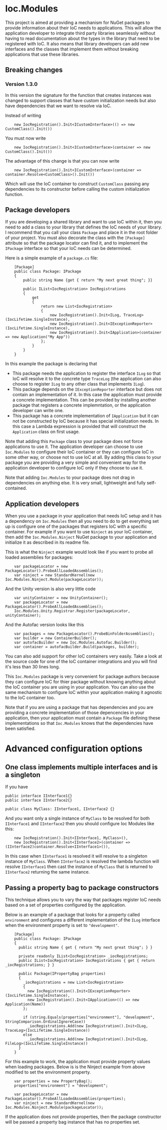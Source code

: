 # Ioc.Modules

This project is aimed at providing a mechanism for NuGet packages to 
provide information about their IoC needs to applications. This
will allow the application developer to integrate third party libraries
seamlessly without having to read documentation about the types in the
library that need to be registered with IoC. It also means that library
developers can add new interfaces and the classes that implement them
without breaking applications that use these libraries.

## Breaking changes

### Version 1.3.0

In this version the signature for the function that creates instances was changed
to support classes that have custom initialization needs but also have dependencies
that we want to resolve via IoC.

Instead of writing 

```
    new IocRegistration().Init<ICustomInterface>(() => new CustomClass().Init())
```

You must now write

```
    new IocRegistration().Init<ICustomInterface>(container => new CustomClass().Init())
```

The advantage of this change is that you can now write

```
    new IocRegistration().Init<ICustomInterface>(container => container.Resolve<CustomClass>().Init())
```

Which will use the IoC container to construct `CustomClass` passing any dependencies to
its constructor before calling the custom initialization function.

## Package developers

If you are developing a shared library and want to use IoC within it, then you need 
to add a class to your library that defines the IoC needs of your library. I recommend
that you call your class `Package` and place it in the root folder of your project. 
You must also decorate the class with the `[Package]` attribute so that the package
locator can find it, and to implement the `IPackage` interface so that your IoC needs
can be determined.

Here is a simple example of a `package.cs` file:
```
    [Package]
    public class Package: IPackage
    {
        public string Name {get { return "My next great thing"; }}

        public IList<IocRegistration> IocRegistrations
        {
            get
            {
                return new List<IocRegistration>
                {
                    new IocRegistration().Init<ILog, TraceLog>(IocLifetime.SingleInstance),
                    new IocRegistration().Init<IExceptionReporter>(IocLifetime.SingleInstance),
                    new IocRegistration().Init<IApplication>(container => new Application("My App"))
                };
            }
        }
    }
```
In this example the package is declaring that 
* This package needs the application to register the interface `ILog` so that IoC will resolve it to 
the concrete type `TraceLog` (the application can also choose to register `ILog` to any other class that 
implements `ILog`).
* This package depends on the `IExceptionReporter` interface but does not contain an implementation of it.
In this case the application must provide a concrete implementation. This can be provided by installing 
another package that registers a concrete implemntation, or the application developer can write one.
* This package has a concrete implementation of `IApplication` but it can not be constructed by IoC
because it has special initialization needs. In this case a Lambda expression is provided that will
construct the `Application` class on first usage.

Note that adding this `Package` class to your package does not force applications to use it. The
application developer can choose to use `Ioc.Modules` to configure their IoC container or they can 
configure IoC in some other way, or choose not to use IoC at all. By adding this class to your package 
you are providing a very simple and convenient way for the application developer to configure IoC only 
if they choose to use it.

Note that adding `Ioc.Modules` to your package does not drag in dependencies on anything else. It is
very small, lightweight and fully self-contained.

## Application developers

When you use a package in your application that needs IoC setup and it has a dependency on `Ioc.Modules` 
then all you need to do to get everything set up is configure one of the packages that registers
IoC with a specific container. For example if you want to use `Ninject` as your IoC container, then add 
the `Ioc.Modules.Ninject` NuGet package to your application and initialize it as described in its readme file.

This is what the `Ninject` example would look like if you want to probe all loaded assemblies for packages:

```
    var packageLocator = new PackageLocator().ProbeAllLoadedAssemblies();
    var ninject = new StandardKernel(new Ioc.Modules.Ninject.Module(packageLocator));
```

And the Unity version is also very little code
```
    var unityContainer = new UnityContainer();
    var packageLocator = new PackageLocator().ProbeAllLoadedAssemblies();
	Ioc.Modules.Unity.Registrar.Register(packageLocator, unityContainer);
```

And the Autofac version looks like this
```
    var packages = new PackageLocator().ProbeBinFolderAssemblies();
    var builder = new ContainerBuilder();
    var autofacBuilder = new Ioc.Modules.Autofac.Builder();
    var container = autofacBuilder.Build(packages, builder);
```
You can also add support for other IoC containers very easily. Take a look at the source code for one of
the IoC container integrations and you will find it's less than 30 lines long.

This `Ioc.Modules` package is very convenient for package authors because they can configure 
IoC for thier package without knowing anything about the IoC container you are using in your 
application. You can also use the same mechanism to configure IoC within your application 
making it agnostic to the IoC container too.

Note that if you are using a package that has dependencies and you are providing a concrete implementation of
those depencencies in your application, then your application must contain a `Package` file defining these implementations
so that `Ioc.Modules` knows that the dependencies have been satisfied.

# Advanced configuration options

## One class implements multiple interfaces and is a singleton

If you have

```
public interface IInterface1{}
public interface IInterface2{}

public class MyClass: IInterface1, IInterface2 {}
```

And you want only a single instance of `MyClass` to be resolved for both `IInterface1` and `IInterface2`
then you should configure Ioc Modules like this:

```
    new IocRegistration().Init<IInterface1, MyClass>(),
    new IocRegistration().Init<IInterface2>(container => (IInterface2)container.Resolve<IInterface1>()),
```

In this case when `IInterface1` is resolved it will resolve to a singleton instance of `MyClass`. When
`IInterface2` is resolved the lambda function will resolve `IInterface1` then cast the instance of `MyClass`
that is returned to `IInterface2` returning the same instance.

## Passing a property bag to package constructors

This technique allows you to vary the way that packages register IoC needs based
on a set of properties configured by the application.

Below is an example of a package that looks for a property called `environment` and
configures a different implementation of the `ILog` interface when the environment
property is set to `"development"`.

```
    [Package]
    public class Package: IPackage
    {
      public string Name { get { return "My next great thing"; } }

      private readonly IList<IocRegistration> _iocRegistrations;
      public IList<IocRegistration> IocRegistrations { get { return _iocRegistrations; } }

      public Package(IPropertyBag properties)
      {
        _iocRegistrations = new List<IocRegistration>
        {
          new IocRegistration().Init<IExceptionReporter>(IocLifetime.SingleInstance),
          new IocRegistration().Init<IApplication>(() => new Application(Name))
        };

        if (string.Equals(properties["environment"], "development", StringComparison.OrdinalIgnoreCase))
          _iocRegistrations.Add(new IocRegistration().Init<ILog, TraceLog>(IocLifetime.SingleInstance))
        else
          _iocRegistrations.Add(new IocRegistration().Init<ILog, FileLog>(IocLifetime.SingleInstance))
      }
    }
```

For this example to work, the application must provide property values when loading packages. Below is
is the Ninject example from above modified to set the environment property.

```
    var properties = new PropertyBag();
	properties["environment"] = "development";

    var packageLocator = new PackageLocator().ProbeAllLoadedAssemblies(properties);
    var ninject = new StandardKernel(new Ioc.Modules.Ninject.Module(packageLocator));
```

If the application does not provide properties, then the package constructor will be passed a
property bag instance that has no properties set.
